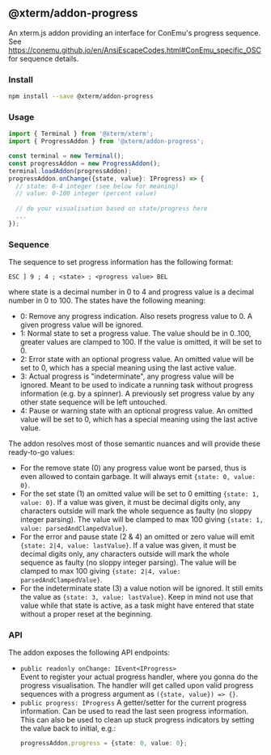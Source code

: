 ## @xterm/addon-progress

An xterm.js addon providing an interface for ConEmu's progress sequence.
See https://conemu.github.io/en/AnsiEscapeCodes.html#ConEmu_specific_OSC for sequence details.


### Install

```bash
npm install --save @xterm/addon-progress
```


### Usage

```ts
import { Terminal } from '@xterm/xterm';
import { ProgressAddon } from '@xterm/addon-progress';

const terminal = new Terminal();
const progressAddon = new ProgressAddon();
terminal.loadAddon(progressAddon);
progressAddon.onChange({state, value}: IProgress) => {
  // state: 0-4 integer (see below for meaning)
  // value: 0-100 integer (percent value)
  
  // do your visualisation based on state/progress here
  ...
});
```

### Sequence

The sequence to set progress information has the following format:

```plain
ESC ] 9 ; 4 ; <state> ; <progress value> BEL
```

where state is a decimal number in 0 to 4 and progress value is a decimal number in 0 to 100.
The states have the following meaning:

- 0: Remove any progress indication. Also resets progress value to 0. A given progress value will be ignored.
- 1: Normal state to set a progress value. The value should be in 0..100, greater values are clamped to 100.
  If the value is omitted, it will be set to 0.
- 2: Error state with an optional progress value. An omitted value will be set to 0,
  which has a special meaning using the last active value.
- 3: Actual progress is "indeterminate", any progress value will be ignored. Meant to be used to indicate
  a running task without progress information (e.g. by a spinner). A previously set progress value
  by any other state sequence will be left untouched.
- 4: Pause or warning state with an optional progress value. An omitted value will be set to 0,
  which has a special meaning using the last active value.

The addon resolves most of those semantic nuances and will provide these ready-to-go values:
- For the remove state (0) any progress value wont be parsed, thus is even allowed to contain garbage.
  It will always emit `{state: 0, value: 0}`.
- For the set state (1) an omitted value will be set to 0 emitting `{state: 1, value: 0}`.
  If a value was given, it must be decimal digits only, any characters outside will mark the whole sequence
  as faulty (no sloppy integer parsing). The value will be clamped to max 100 giving
  `{state: 1, value: parsedAndClampedValue}`.
- For the error and pause state (2 & 4) an omitted or zero value will emit `{state: 2|4, value: lastValue}`.
  If a value was given, it must be decimal digits only, any characters outside will mark the whole sequence
  as faulty (no sloppy integer parsing). The value will be clamped to max 100 giving
  `{state: 2|4, value: parsedAndClampedValue}`.
- For the indeterminate state (3) a value notion will be ignored.
  It still emits the value as `{state: 3, value: lastValue}`. Keep in mind not use that value while
  that state is active, as a task might have entered that state without a proper reset at the beginning.

### API

The addon exposes the following API endpoints:
- `public readonly onChange: IEvent<IProgress>` \
  Event to register your actual progress handler, where you gonna do the progress visualisation.
  The handler will get called upon valid progress sequences with a progress argument as `({state, value}) => {}`.
- `public progress: IProgress`
  A getter/setter for the current progress information. Can be used to read the last seen progress information.
  This can also be used to clean up stuck progress indicators by setting the value back to initial, e.g.: 
  ```typescript
  progressAddon.progress = {state: 0, value: 0};
  ```
